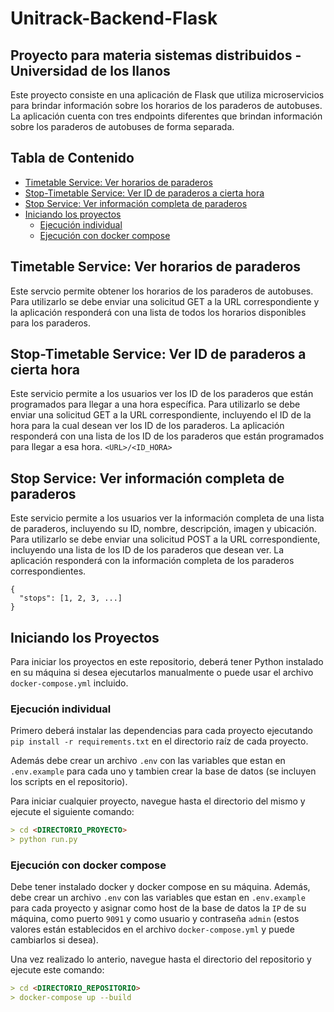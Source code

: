 # Unitrack-Backend-Flask
## Proyecto para materia sistemas distribuidos - Universidad de los llanos

Este proyecto consiste en una aplicación de Flask que utiliza microservicios para brindar información sobre los horarios de los paraderos de autobuses. La aplicación cuenta con tres endpoints diferentes que brindan información sobre los paraderos de autobuses de forma separada.

## Tabla de Contenido

- [Timetable Service: Ver horarios de paraderos](#timetable-service-ver-horarios-de-paraderos)
- [Stop-Timetable Service: Ver ID de paraderos a cierta hora](#stop-timetable-service-ver-id-de-paraderos-a-cierta-hora)
- [Stop Service: Ver información completa de paraderos](#stop-service-ver-información-completa-de-paraderos)
- [Iniciando los proyectos](#iniciando-los-proyectos)
    - [Ejecución individual](#ejecución-individual)
    - [Ejecución con docker compose](#ejecución-con-docker-compose)


## Timetable Service: Ver horarios de paraderos
Este servcio permite obtener los horarios de los paraderos de autobuses. Para utilizarlo se debe enviar una solicitud GET a la URL correspondiente y la aplicación responderá con una lista de todos los horarios disponibles para los paraderos.

## Stop-Timetable Service: Ver ID de paraderos a cierta hora
Este servicio permite a los usuarios ver los ID de los paraderos que están programados para llegar a una hora específica. Para utilizarlo se debe enviar una solicitud GET a la URL correspondiente, incluyendo el ID de la hora para la cual desean ver los ID de los paraderos. La aplicación responderá con una lista de los ID de los paraderos que están programados para llegar a esa hora. `<URL>/<ID_HORA>`

## Stop Service: Ver información completa de paraderos
Este servicio permite a los usuarios ver la información completa de una lista de paraderos, incluyendo su ID, nombre, descripción, imagen y ubicación. Para utilizarlo se debe enviar una solicitud POST a la URL correspondiente, incluyendo una lista de los ID de los paraderos que desean ver. La aplicación responderá con la información completa de los paraderos correspondientes.

```
{
  "stops": [1, 2, 3, ...]
}
```

## Iniciando los Proyectos

Para iniciar los proyectos en este repositorio, deberá tener Python instalado en su máquina si desea ejecutarlos manualmente o puede usar el archivo `docker-compose.yml` incluido.

### Ejecución individual

Primero deberá instalar las dependencias para cada proyecto ejecutando `pip install -r requirements.txt` en el directorio raíz de cada proyecto. 

Además debe crear un archivo `.env` con las variables que estan en `.env.example` para cada uno y tambien crear la base de datos (se incluyen los scripts en el repositorio).

Para iniciar cualquier proyecto, navegue hasta el directorio del mismo y ejecute el siguiente comando:

```markdown
> cd <DIRECTORIO_PROYECTO>
> python run.py
```

### Ejecución con docker compose

Debe tener instalado docker y docker compose en su máquina. Además, debe crear un archivo `.env` con las variables que estan en `.env.example` para cada proyecto y asignar como host de la base de datos la `IP` de su máquina, como puerto `9091` y como usuario y contraseña `admin` (estos valores están establecidos en el archivo `docker-compose.yml` y puede cambiarlos si desea). 

Una vez realizado lo anterio, navegue hasta el directorio del repositorio y ejecute este comando:

```markdown
> cd <DIRECTORIO_REPOSITORIO>
> docker-compose up --build
```
